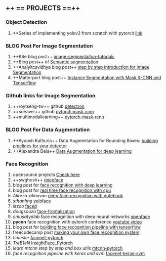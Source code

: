 ## ++ == PROJECTS ==++
### Object Detection
1. **Series of implementing yolov3 from scratch with pytorch [link](https://blog.paperspace.com/how-to-implement-a-yolo-object-detector-in-pytorch/)

### BLOG Post For Image Segmentation

1. ++Kite blog post++ [image-segmentaiton-tutorials](https://kite.com/blog/python/image-segmentation-tutorial/)
2. ++Blog post++ of [Semantic segmentation](https://www.novatec-gmbh.de/blog/semantic-segmentation-part-3-transfer-learning/)
3. ++Analyitcsvidhya blog post++ [step by step introduction for Image Segmentation](https://www.analyticsvidhya.com/blog/2019/04/introduction-image-segmentation-techniques-python/?utm_source=blog&utm_medium=computer-vision-implementing-mask-r-cnn-image-segmentation)
4. ++Matterport blog post++ [Instance Segmentation with Mask R-CNN and Tensorflow](https://engineering.matterport.com/splash-of-color-instance-segmentation-with-mask-r-cnn-and-tensorflow-7c761e238b46)

### Github links for Image Segmentation

1. ++roytseng-tw++ github [detectron](https://github.com/roytseng-tw/Detectron.pytorch)
2. ++soeaver++ github [pytorch mask rcnn](https://github.com/soeaver/Pytorch_Mask_RCNN)
3. ++multimodallearning++ [pytorch-mask-rcnn](https://github.com/multimodallearning/pytorch-mask-rcnn)


### BLOG Post For Data Augmentation

1. ++Ayoosh Kathuria++ Data Augmentation for Bounding Boxes: [building pipelines for your detector](https://blog.paperspace.com/data-augmentation-for-object-detection-building-input-pipelines/)
2. ++Alexandra Deis++ [Data Augmentation for deep learning](https://towardsdatascience.com/data-augmentation-for-deep-learning-4fe21d1a4eb9)


### Face Recognition

1. opensource projects [Check here](https://awesomeopensource.com/projects/face-recognition)
2. ++swghosh++ [deepface](https://github.com/swghosh/DeepFace)
3. blog post for [face recognition with deep learning](https://towardsdatascience.com/an-intro-to-deep-learning-for-face-recognition-aa8dfbbc51fb)
4. blog post for [real time face recognition with cpu](https://towardsdatascience.com/real-time-face-recognition-with-cpu-983d35cc3ec5)
5. *Alireza-akhavan* [deep face recognition with notebook](https://github.com/Alireza-Akhavan/deep-face-recognition)
6. *sthanhng* [yoloface](https://github.com/sthanhng/yoloface)
7. *iitzco* [faced](https://github.com/iitzco/faced)
8. *dougsouza* [face-frontalization](https://github.com/dougsouza/face-frontalization)
9. *cmusatyalab* face recognition with deep neural networks [openface](https://github.com/cmusatyalab/openface)
10. **pycon** face recognition with pytorch conference [youtube video](https://www.youtube.com/watch?v=wbu94CbBkCs)
11. blog post for [building face recognition pipeline with tensorflow](https://hackernoon.com/building-a-facial-recognition-pipeline-with-deep-learning-in-tensorflow-66e7645015b8)
12. freecodecamp post [making your own face recognition system](https://www.freecodecamp.org/news/making-your-own-face-recognition-system-29a8e728107c/)
13. *timesler* [facenet-pytorch](https://github.com/timesler/facenet-pytorch)
14. *TreB1eN* [InsightFace_Pytorch](https://github.com/TreB1eN/InsightFace_Pytorch)
15. *learn mtcnn step by step and box utils* [mtcnn-pytorch](https://github.com/TropComplique/mtcnn-pytorch)
16. *face recognition pipeline with keras and svm* [facenet-keras-svm](https://machinelearningmastery.com/how-to-develop-a-face-recognition-system-using-facenet-in-keras-and-an-svm-classifier/)


